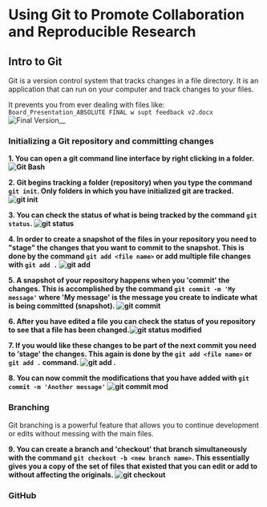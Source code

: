 # Using Git to Promote Collaboration and Reproducible Research
## Intro to Git
Git is a version control system that tracks changes in a file directory.  It is an application that can run on your computer and track changes to your files. 

It prevents you from ever dealing with files like: `Board_Presentation_ABSOLUTE FINAL w supt feedback v2.docx` ![Final Version](https://github.com/nathant23/hello-world/blob/master/img/00_final_version.png)__

### Initializing a Git repository and committing changes
__1. You can open a git command line interface by right clicking in a folder. ![Git Bash](https://github.com/nathant23/hello-world/blob/master/img/01_start_Git_Bash.png)__

__2. Git begins tracking a folder (repository) when you type the command `git init`. Only folders in which you have initialized git are tracked. ![git init](https://github.com/nathant23/hello-world/blob/master/img/02_git_init.png)__

__3. You can check the status of what is being tracked by the command `git status`. ![git status](https://github.com/nathant23/hello-world/blob/master/img/03_git_status.png)__

__4. In order to create a snapshot of the files in your repository you need to "stage" the changes that you want to commit to the snapshot.  This is done by the command `git add <file name>` or add multiple file changes with `git add .` ![git add](https://github.com/nathant23/hello-world/blob/master/img/04_git_add_and_status.png)__

__5. A snapshot of your repository happens when you 'commit' the changes.  This is accomplished by the command `git commit -m 'My message'` where 'My message' is the message you create to indicate what is being committed (snapshot). ![git commit](https://github.com/nathant23/hello-world/blob/master/img/05_git_commit.png)__

__6. After you have edited a file you can check the status of you repository to see that a file has been changed.![git status modified](https://github.com/nathant23/hello-world/blob/master/img/06_git_status_modified.png)__

__7. If you would like these changes to be part of the next commit you need to 'stage' the changes.  This again is done by the `git add <file name>` or `git add .` command. ![git add .](https://github.com/nathant23/hello-world/blob/master/img/07_git_add_..png)__

__8. You can now commit the modifications that you have added with `git commit -m 'Another message'` ![git commit mod](https://github.com/nathant23/hello-world/blob/master/img/08_git_commit_modification.png)__

### Branching
Git branching is a powerful feature that allows you to continue development or edits without messing with the main files.

__9. You can create a branch and 'checkout' that branch simultaneously with the command `git checkout -b <new branch name>`.  This essentially gives you a copy of the set of files that existed that you can edit or add to without affecting the originals. ![git checkout](https://github.com/nathant23/hello-world/blob/master/img/09_git_checkout.png)__




### GitHub





